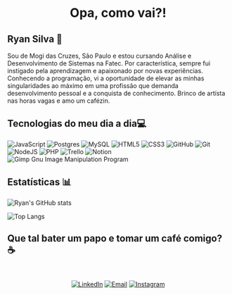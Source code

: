 <h1 align="center">Opa, como vai?!</h1>
 
<h2>Ryan Silva 💫</h2>

Sou de Mogi das Cruzes, São Paulo e estou cursando Análise e Desenvolvimento de Sistemas na Fatec. Por característica, sempre fui instigado pela aprendizagem e apaixonado por novas experiências. Conhecendo a programação, vi a oportunidade de elevar as minhas singularidades ao máximo em uma profissão que demanda desenvolvimento pessoal e a conquista de conhecimento. Brinco de artísta nas horas vagas e amo um cafézin.
<br>

<!-- 👨🏻‍🚀 👾☄️🌌🌘💫💻 -->
## Tecnologias do meu dia a dia💻

![JavaScript](https://img.shields.io/badge/javascript-%23323330.svg?style=for-the-badge&logo=javascript&logoColor=%23F7DF1E) ![Postgres](https://img.shields.io/badge/postgres-%23316192.svg?style=for-the-badge&logo=postgresql&logoColor=white) ![MySQL](https://img.shields.io/badge/mysql-4479A1.svg?style=for-the-badge&logo=mysql&logoColor=white) ![HTML5](https://img.shields.io/badge/html5-%23E34F26.svg?style=for-the-badge&logo=html5&logoColor=white) ![CSS3](https://img.shields.io/badge/css3-%231572B6.svg?style=for-the-badge&logo=css3&logoColor=white) ![GitHub](https://img.shields.io/badge/github-%23121011.svg?style=for-the-badge&logo=github&logoColor=white) ![Git](https://img.shields.io/badge/git-%23F05033.svg?style=for-the-badge&logo=git&logoColor=white) ![NodeJS](https://img.shields.io/badge/node.js-6DA55F?style=for-the-badge&logo=node.js&logoColor=white) ![PHP](https://img.shields.io/badge/php-%23777BB4.svg?style=for-the-badge&logo=php&logoColor=white) ![Trello](https://img.shields.io/badge/Trello-%23026AA7.svg?style=for-the-badge&logo=Trello&logoColor=white) ![Notion](https://img.shields.io/badge/Notion-%23000000.svg?style=for-the-badge&logo=notion&logoColor=white) ![Gimp Gnu Image Manipulation Program](https://img.shields.io/badge/Gimp-657D8B?style=for-the-badge&logo=gimp&logoColor=FFFFFF)
<br>

## Estatísticas 📊

![Ryan's GitHub stats](https://github-readme-stats.vercel.app/api?username=ryanss27&show_icons=true&theme=holi)

![Top Langs](https://github-readme-stats.vercel.app/api/top-langs/?username=ryanss27&layout=compact&theme=holi&width=700)
<br>

## Que tal bater um papo e tomar um café comigo? ☕
<br><p align="center">
[![LinkedIn](https://img.shields.io/badge/LinkedIn-0077B5?style=for-the-badge&logo=linkedin&logoColor=white)](https://www.linkedin.com/in/ryan-souza-silva) [![Email](https://img.shields.io/badge/Email-D14836?style=for-the-badge&logo=gmail&logoColor=white)](mailto:ryan.souzasilvap1@gmail.com) [![Instagram](https://img.shields.io/badge/Instagram-E4405F?style=for-the-badge&logo=instagram&logoColor=white)](https://www.instagram.com/ryanss_arts/) 
</p>

